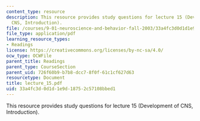 ```yaml
---
content_type: resource
description: This resource provides study questions for lecture 15 (Development of
  CNS, Introduction).
file: /courses/9-01-neuroscience-and-behavior-fall-2003/33a4fc3d0d1d1e9d18752c57108bbed1_lecture_15.pdf
file_type: application/pdf
learning_resource_types:
- Readings
license: https://creativecommons.org/licenses/by-nc-sa/4.0/
ocw_type: OCWFile
parent_title: Readings
parent_type: CourseSection
parent_uid: 726f60b9-b7b8-dcc7-8f0f-61c1cf627d63
resourcetype: Document
title: lecture_15.pdf
uid: 33a4fc3d-0d1d-1e9d-1875-2c57108bbed1
---
```

This resource provides study questions for lecture 15 (Development of CNS, Introduction).